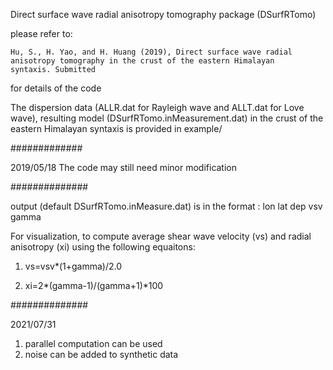Direct surface wave radial anisotropy tomography package (DSurfRTomo)

please refer to:

	Hu, S., H. Yao, and H. Huang (2019), Direct surface wave radial 
	anisotropy tomography in the crust of the eastern Himalayan 
	syntaxis. Submitted

for details of the code

The dispersion data (ALLR.dat for Rayleigh wave 
and ALLT.dat for Love wave), resulting model (DSurfRTomo.inMeasurement.dat) 
in the crust of the eastern Himalayan syntaxis is provided in example/

#############

2019/05/18
The code may still need minor modification  

##############

output (default DSurfRTomo.inMeasure.dat) is in the format
	: lon lat dep vsv gamma

For visualization,
to compute average shear wave velocity (vs) and radial anisotropy (xi)
using the following equaitons:

1.	vs=vsv*(1+gamma)/2.0

2.	xi=2*(gamma-1)/(gamma+1)*100


##############

2021/07/31
1. parallel computation can be used
2. noise can be added to synthetic data

